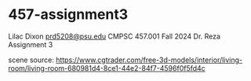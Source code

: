 # 457-assignment3
Lilac Dixon
prd5208@psu.edu
CMPSC 457.001
Fall 2024
Dr. Reza
Assignment 3

scene source:
https://www.cgtrader.com/free-3d-models/interior/living-room/living-room-680981d4-8ce1-44e2-84f7-4596f0f5fd4c

